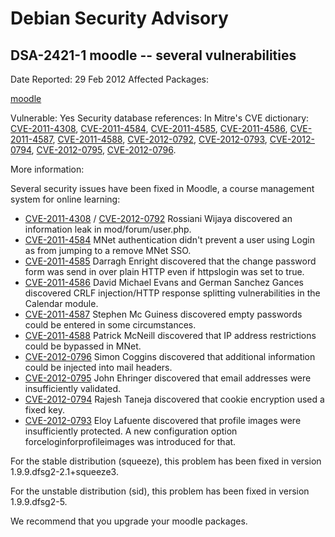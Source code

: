 
Debian Security Advisory
========================


DSA-2421-1 moodle -- several vulnerabilities
--------------------------------------------



Date Reported:
29 Feb 2012
Affected Packages:

[moodle](https://packages.debian.org/src:moodle)

Vulnerable:
Yes
Security database references:
In Mitre's CVE dictionary: [CVE-2011-4308](https://security-tracker.debian.org/tracker/CVE-2011-4308), [CVE-2011-4584](https://security-tracker.debian.org/tracker/CVE-2011-4584), [CVE-2011-4585](https://security-tracker.debian.org/tracker/CVE-2011-4585), [CVE-2011-4586](https://security-tracker.debian.org/tracker/CVE-2011-4586), [CVE-2011-4587](https://security-tracker.debian.org/tracker/CVE-2011-4587), [CVE-2011-4588](https://security-tracker.debian.org/tracker/CVE-2011-4588), [CVE-2012-0792](https://security-tracker.debian.org/tracker/CVE-2012-0792), [CVE-2012-0793](https://security-tracker.debian.org/tracker/CVE-2012-0793), [CVE-2012-0794](https://security-tracker.debian.org/tracker/CVE-2012-0794), [CVE-2012-0795](https://security-tracker.debian.org/tracker/CVE-2012-0795), [CVE-2012-0796](https://security-tracker.debian.org/tracker/CVE-2012-0796).  

More information:

Several security issues have been fixed in Moodle, a course management
system for online learning:


* [CVE-2011-4308](https://security-tracker.debian.org/tracker/CVE-2011-4308) / [CVE-2012-0792](https://security-tracker.debian.org/tracker/CVE-2012-0792)
Rossiani Wijaya discovered an information leak in
 mod/forum/user.php.
* [CVE-2011-4584](https://security-tracker.debian.org/tracker/CVE-2011-4584)
MNet authentication didn't prevent a user using Login as from
 jumping to a remove MNet SSO.
* [CVE-2011-4585](https://security-tracker.debian.org/tracker/CVE-2011-4585)
Darragh Enright discovered that the change password form was send in
 over plain HTTP even if httpslogin was set to true.
* [CVE-2011-4586](https://security-tracker.debian.org/tracker/CVE-2011-4586)
David Michael Evans and German Sanchez Gances discovered CRLF
 injection/HTTP response splitting vulnerabilities in the Calendar
 module.
* [CVE-2011-4587](https://security-tracker.debian.org/tracker/CVE-2011-4587)
Stephen Mc Guiness discovered empty passwords could be entered in
 some circumstances.
* [CVE-2011-4588](https://security-tracker.debian.org/tracker/CVE-2011-4588)
Patrick McNeill discovered that IP address restrictions could be bypassed in
 MNet.
* [CVE-2012-0796](https://security-tracker.debian.org/tracker/CVE-2012-0796)
Simon Coggins discovered that additional information could be
 injected into mail headers.
* [CVE-2012-0795](https://security-tracker.debian.org/tracker/CVE-2012-0795)
John Ehringer discovered that email addresses were insufficiently
 validated.
* [CVE-2012-0794](https://security-tracker.debian.org/tracker/CVE-2012-0794)
Rajesh Taneja discovered that cookie encryption used a fixed key.
* [CVE-2012-0793](https://security-tracker.debian.org/tracker/CVE-2012-0793)
Eloy Lafuente discovered that profile images were insufficiently
 protected. A new configuration option forceloginforprofileimages
 was introduced for that.


For the stable distribution (squeeze), this problem has been fixed in
version 1.9.9.dfsg2-2.1+squeeze3.


For the unstable distribution (sid), this problem has been fixed in
version 1.9.9.dfsg2-5.


We recommend that you upgrade your moodle packages.





